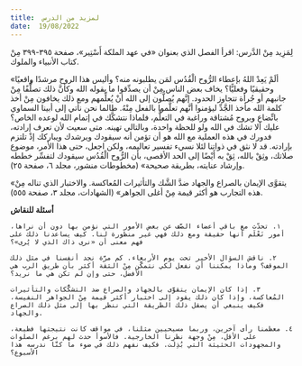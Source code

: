 ```yaml
---
title:  لمزيد من الدرس
date:  19/08/2022
---
```


لِمَزِيد مِنْ الدَّرس: اقرأ الفصل الذي بعنوان «في عهد الملكة أَسْتِير»، صفحة ٣٩٥-٣٩٩ مِنْ كتاب الأنبياء والملوك.

«ألَمْ يَعِدْ اللهُ بإعطاء الرُّوح الْقُدُس لمَن يطلبونه منه؟ وأليس هذا الروح مرشدًا واقعيًا وحقيقيًا وفعليًّا؟ يخاف بعض الناس مِنْ أن يصدِّقوا ما يقوله الله وكأنَّ ذلك تصلُّفًا مِنْ جانبهم أو جُرأة تتجاوز الحدود. إنَّهم يُصلُّون إلى الله أنْ يُعلِّمهم ومع ذلك يخافون مِنْ أخذ كلمة الله مأخذ الجَّدِّ ليؤمنوا أنَّهم تعلَّموا بالفعل مِنْهُ. طالما نحن نأتي إلى أبينا السماوي باتِّضاع وبروح مُشتاقة وراغبة في التعلُّم، فلماذا نتشكَّك في إتمام الله لوعده الخاص؟ عليك ألا تشك في الله ولو للحظة واحدة، وبالتالي تهينه. متى سعيت لأن تعرف إرادته، فدورك في هذه العملية مع الله هو أن تؤمن أنه سيقودك ويرشدك ويباركك إذْ تلتزم بإرادته. قد لا نثق في ذواتنا لئلا نسيء تفسير تعاليمه، ولكن اجعل، حتى هذا الأمر، موضوع صلاتك، وثِقْ بالله، ثِقْ به أَيْضًا إلى الحد الأقصى، بأن الرُّوح الْقُدُس سيقودك لتفسِّر خططه وإرشاد عنايته، بطريقة صحيحة» (مخطوطات منشور، مجلد ٦، صفحة ٢٥).

«يتقوَّى الإيمان بالصراع والجهاد ضدَّ الشَّك والتأثيرات المُعاكسة. والاختبار الذي تناله مِنْ هذه التجارب هو أكثر قيمة مِنْ أغلى الجواهر» (الشهادات، مجلد ٣، صفحة ٥٥٥).

**أسئلة للنقاش**

`١. تحدّث مع باقي أعضاء الصَّف عن بعض الأمور التي نؤمن بها دون أن نراها، أمور نَعْلَم أنها حقيقة ومع ذلك فهي غير منظورة لنا. كيف يساعدنا ذلك على فهم معنى أن «نرى ذاك الذي لا يُرى»؟`

`٢. ناقش السؤال الأخير تحت يوم الأربعاء. كم مرَّة نجد أنفسنا في مثل ذلك الموقف؟ وماذا يمكننا أن نفعل لكي نتمكَّن مِنْ الثقة أكثر بأن طريق الرب هي الأفضل، حتى وإن لم تكن هي ما نريد؟`

`٣. إذا كان الإيمان يتقوَّى بالجهاد والصراع ضد التشكُّكات والتأثيرات المُعاكسة، وإذا كان ذلك يقود إلى اختبار أكثر قيمة مِنْ الجواهر النفيسة، فكيف ينبغي أن يصقل ذلك الطريقة التي ننظر بها إلى مثل ذلك الصراع والجهاد.`

`٤. معظمنا رأى آخرين، وربما مسيحيين مثلنا، في مواقف كانت نتيجتها فظيعة، على الأقل، مِنْ وجهة نظرنا الخارجية. فالأسوأ حدث لهم برغم الصلوات والمجهودات الحثيثة التي بُذِلَت. فكيف نفهم ذلك في ضوء ما كنَّا ندرسه هذا الأسبوع؟`